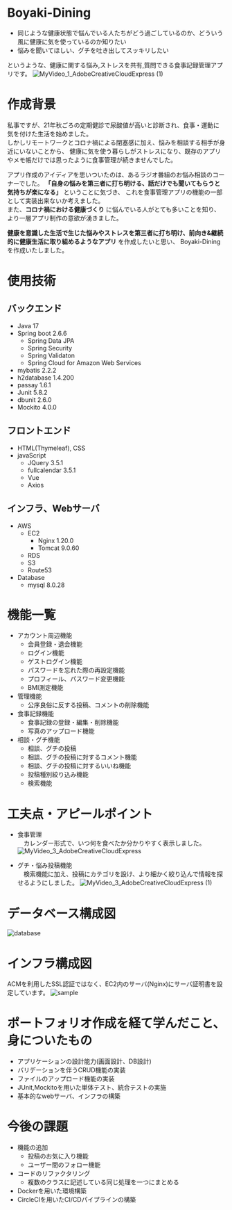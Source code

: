 # Boyaki-Dining
+ 同じような健康状態で悩んでいる人たちがどう過ごしているのか、どういう風に健康に気を使っているのか知りたい
+ 悩みを聞いてほしい、グチを吐き出してスッキリしたい

というような、健康に関する悩み,ストレスを共有,質問できる食事記録管理アプリです。
![MyVideo_1_AdobeCreativeCloudExpress (1)](https://user-images.githubusercontent.com/93772790/169694233-4b9b4f12-749f-416b-b651-b30b8b426588.gif)

# 作成背景
私事ですが、21年秋ごろの定期健診で尿酸値が高いと診断され、食事・運動に気を付けた生活を始めました。  
しかしリモートワークとコロナ禍による閉塞感に加え、悩みを相談する相手が身近にいないことから、
健康に気を使う暮らしがストレスになり、既存のアプリやメモ帳だけでは思ったように食事管理が続きませんでした。

アプリ作成のアイディアを思いついたのは、あるラジオ番組のお悩み相談のコーナーでした。
**「自身の悩みを第三者に打ち明ける、話だけでも聞いてもらうと気持ちが楽になる」** ということに気づき、
これを食事管理アプリの機能の一部として実装出来ないか考えました。  
また、**コロナ禍における健康づくり** に悩んでいる人がとても多いことを知り、より一層アプリ制作の意欲が湧きました。

**健康を意識した生活で生じた悩みやストレスを第三者に打ち明け、前向き&継続的に健康生活に取り組めるようなアプリ** を作成したいと思い、
Boyaki-Diningを作成いたしました。

# 使用技術
## バックエンド
+ Java 17
+ Spring boot 2.6.6
    + Spring Data JPA
    + Spring Security
    + Spring Validaton
    + Spring Cloud for Amazon Web Services
+ mybatis 2.2.2
+ h2database 1.4.200
+ passay 1.6.1
+ Junit 5.8.2
+ dbunit 2.6.0
+ Mockito 4.0.0

## フロントエンド
+ HTML(Thymeleaf), CSS
+ javaScript
    + JQuery 3.5.1
    + fullcalendar 3.5.1
    + Vue
    + Axios

## インフラ、Webサーバ
+ AWS
    + EC2
        + Nginx 1.20.0
        + Tomcat 9.0.60
    + RDS
    + S3
    + Route53
+ Database
    + mysql 8.0.28

# 機能一覧
+ アカウント周辺機能
    + 会員登録・退会機能
    + ログイン機能
    + ゲストログイン機能
    + パスワードを忘れた際の再設定機能
    + プロフィール、パスワード変更機能
    + BMI測定機能
+ 管理機能
    + 公序良俗に反する投稿、コメントの削除機能
+ 食事記録機能
    + 食事記録の登録・編集・削除機能
    + 写真のアップロード機能
+ 相談・グチ機能
    + 相談、グチの投稿
    + 相談、グチの投稿に対するコメント機能
    + 相談、グチの投稿に対するいいね機能
    + 投稿種別絞り込み機能
    + 検索機能

# 工夫点・アピールポイント
+ 食事管理  
　カレンダー形式で、いつ何を食べたか分かりやすく表示しました。
![MyVideo_3_AdobeCreativeCloudExpress](https://user-images.githubusercontent.com/93772790/169641730-6a8e11b7-23bb-4ed2-a050-91c3971dafaf.gif)

+ グチ・悩み投稿機能  
　検索機能に加え、投稿にカテゴリを設け、より細かく絞り込んで情報を探せるようにしました。
![MyVideo_3_AdobeCreativeCloudExpress (1)](https://user-images.githubusercontent.com/93772790/169694246-03928323-d8d6-44c3-bb10-9b864a744d0c.gif)

# データベース構成図
![database](https://user-images.githubusercontent.com/93772790/170302724-b2cfb9ff-d835-41c7-bf1d-ee0a5dc552dc.jpg)

# インフラ構成図
ACMを利用したSSL認証ではなく、EC2内のサーバ(Nginx)にサーバ証明書を設定しています。
![sample](https://user-images.githubusercontent.com/93772790/169641591-73042d82-cc6f-4a29-b616-aef633bb4410.jpg)

# ポートフォリオ作成を経て学んだこと、身についたもの
+ アプリケーションの設計能力(画面設計、DB設計)  
+ バリデーションを伴うCRUD機能の実装  
+ ファイルのアップロード機能の実装  
+ JUnit,Mockitoを用いた単体テスト、統合テストの実施  
+ 基本的なwebサーバ、インフラの構築

# 今後の課題
+ 機能の追加
    + 投稿のお気に入り機能
    + ユーザー間のフォロー機能
+ コードのリファクタリング
    + 複数のクラスに記述している同じ処理を一つにまとめる 
+ Dockerを用いた環境構築
+ CircleCIを用いたCI/CDパイプラインの構築
